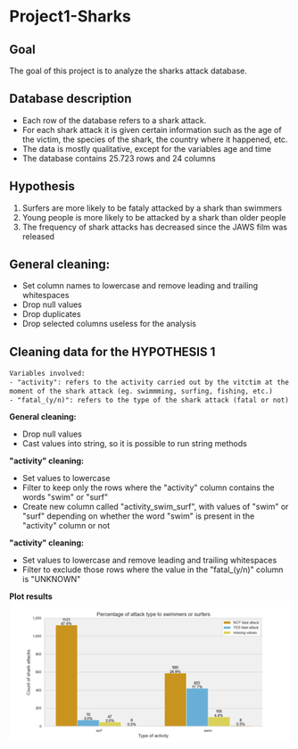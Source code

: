 # Project1-Sharks
## Goal
The goal of this project is to analyze the sharks attack database.

## Database description
- Each row of the database refers to a shark attack.
- For each shark attack it is given certain information such as the age of the victim, the species of the shark, the country where it happened, etc.
- The data is mostly qualitative, except for the variables age and time
- The database contains 25.723 rows and 24 columns

## Hypothesis
1. Surfers are more likely to be fataly attacked by a shark than swimmers
2. Young people is more likely to be attacked by a shark than older people
3. The frequency of shark attacks has decreased since the JAWS film was released

## General cleaning:
- Set column names to lowercase and remove leading and trailing whitespaces
- Drop null values
- Drop duplicates
- Drop selected columns useless for the analysis

## Cleaning data for the HYPOTHESIS 1
```
Variables involved:
- "activity": refers to the activity carried out by the vitctim at the moment of the shark attack (eg. swimmming, surfing, fishing, etc.)
- "fatal_(y/n)": refers to the type of the shark attack (fatal or not)
```
**General cleaning:**
- Drop null values
- Cast values into string, so it is possible to run string methods

**"activity" cleaning:**
- Set values to lowercase
- Filter to keep only the rows where the "activity" column contains the words "swim" or "surf"
- Create new column called "activity_swim_surf", with values of "swim" or "surf" depending on whether the word "swim" is present in the "activity" column or not

**"activity" cleaning:**
- Set values to lowercase and remove leading and trailing whitespaces
- Filter to exclude those rows where the value in the "fatal_(y/n)" column is "UNKNOWN"

**Plot results**
![graph_1](figures/graph_1.png)


 
